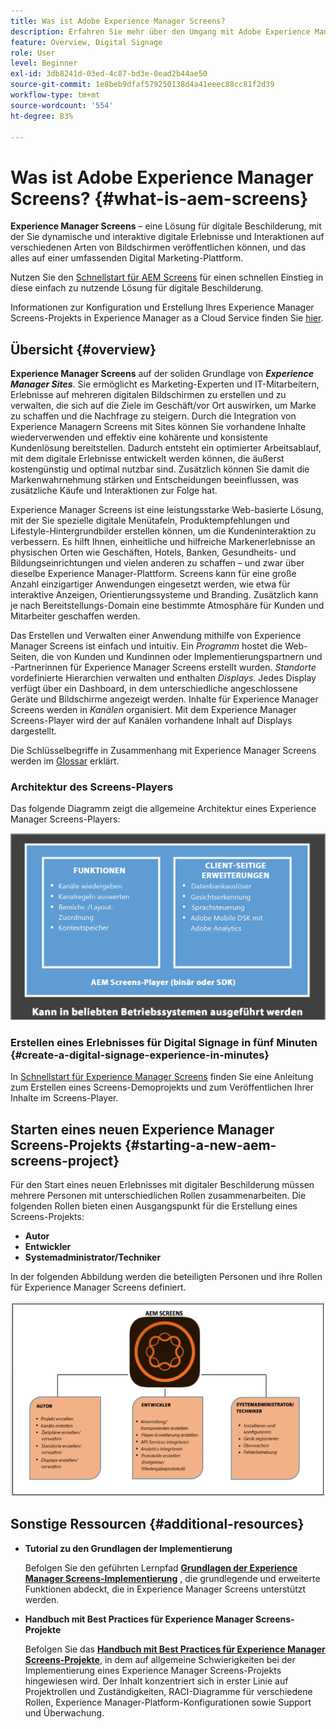 ```yaml
---
title: Was ist Adobe Experience Manager Screens?
description: Erfahren Sie mehr über den Umgang mit Adobe Experience Manager Screens, einer Lösung für digitale Beschilderung, mit der Sie dynamische und interaktive digitale Erlebnisse und Interaktionen mit verschiedenen Arten von Bildschirmen auf einer umfassenden Digital Marketing-Plattform veröffentlichen können.
feature: Overview, Digital Signage
role: User
level: Beginner
exl-id: 3db8241d-03ed-4c87-bd3e-0ead2b44ae50
source-git-commit: 1e8beb9dfaf579250138d4a41eeec88cc81f2d39
workflow-type: tm+mt
source-wordcount: '554'
ht-degree: 83%

---
```


# Was ist Adobe Experience Manager Screens? {#what-is-aem-screens}

**Experience Manager Screens** – eine Lösung für digitale Beschilderung, mit der Sie dynamische und interaktive digitale Erlebnisse und Interaktionen auf verschiedenen Arten von Bildschirmen veröffentlichen können, und das alles auf einer umfassenden Digital Marketing-Plattform.

Nutzen Sie den [Schnellstart für AEM Screens](kickstart-for-aem-screens.md) für einen schnellen Einstieg in diese einfach zu nutzende Lösung für digitale Beschilderung.

Informationen zur Konfiguration und Erstellung Ihres Experience Manager Screens-Projekts in Experience Manager as a Cloud Service finden Sie [hier](https://experienceleague.adobe.com/en/docs/experience-manager-screens/using/about-guide).

## Übersicht {#overview}

**Experience Manager Screens** auf der soliden Grundlage von ***Experience Manager Sites***. Sie ermöglicht es Marketing-Experten und IT-Mitarbeitern, Erlebnisse auf mehreren digitalen Bildschirmen zu erstellen und zu verwalten, die sich auf die Ziele im Geschäft/vor Ort auswirken, um Marke zu schaffen und die Nachfrage zu steigern. Durch die Integration von Experience Managern Screens mit Sites können Sie vorhandene Inhalte wiederverwenden und effektiv eine kohärente und konsistente Kundenlösung bereitstellen. Dadurch entsteht ein optimierter Arbeitsablauf, mit dem digitale Erlebnisse entwickelt werden können, die äußerst kostengünstig und optimal nutzbar sind. Zusätzlich können Sie damit die Markenwahrnehmung stärken und Entscheidungen beeinflussen, was zusätzliche Käufe und Interaktionen zur Folge hat.

Experience Manager Screens ist eine leistungsstarke Web-basierte Lösung, mit der Sie spezielle digitale Menütafeln, Produktempfehlungen und Lifestyle-Hintergrundbilder erstellen können, um die Kundeninteraktion zu verbessern. Es hilft Ihnen, einheitliche und hilfreiche Markenerlebnisse an physischen Orten wie Geschäften, Hotels, Banken, Gesundheits- und Bildungseinrichtungen und vielen anderen zu schaffen – und zwar über dieselbe Experience Manager-Plattform. Screens kann für eine große Anzahl einzigartiger Anwendungen eingesetzt werden, wie etwa für interaktive Anzeigen, Orientierungssysteme und Branding. Zusätzlich kann je nach Bereitstellungs-Domain eine bestimmte Atmosphäre für Kunden und Mitarbeiter geschaffen werden.

Das Erstellen und Verwalten einer Anwendung mithilfe von Experience Manager Screens ist einfach und intuitiv. Ein *Programm* hostet die Web-Seiten, die von Kunden und Kundinnen oder Implementierungspartnern und -Partnerinnen für Experience Manager Screens erstellt wurden. *Standorte* vordefinierte Hierarchien verwalten und enthalten *Displays*. Jedes Display verfügt über ein Dashboard, in dem unterschiedliche angeschlossene Geräte und Bildschirme angezeigt werden. Inhalte für Experience Manager Screens werden in *Kanälen* organisiert. Mit dem Experience Manager Screens-Player wird der auf Kanälen vorhandene Inhalt auf Displays dargestellt.

Die Schlüsselbegriffe in Zusammenhang mit Experience Manager Screens werden im [Glossar](screens-glossary.md) erklärt.

### Architektur des Screens-Players

Das folgende Diagramm zeigt die allgemeine Architektur eines Experience Manager Screens-Players:

![chlimage_1-29](assets/chlimage_1-29.png)

### Erstellen eines Erlebnisses für Digital Signage in fünf Minuten {#create-a-digital-signage-experience-in-minutes}

In [Schnellstart für Experience Manager Screens](kickstart-for-aem-screens.md) finden Sie eine Anleitung zum Erstellen eines Screens-Demoprojekts und zum Veröffentlichen Ihrer Inhalte im Screens-Player.

## Starten eines neuen Experience Manager Screens-Projekts {#starting-a-new-aem-screens-project}

Für den Start eines neuen Erlebnisses mit digitaler Beschilderung müssen mehrere Personen mit unterschiedlichen Rollen zusammenarbeiten. Die folgenden Rollen bieten einen Ausgangspunkt für die Erstellung eines Screens-Projekts:

* **Autor**
* **Entwickler**
* **Systemadministrator/Techniker**

In der folgenden Abbildung werden die beteiligten Personen und ihre Rollen für Experience Manager Screens definiert.

![chlimage_1-30](assets/chlimage_1-30.png)


## Sonstige Ressourcen {#additional-resources}

* **Tutorial zu den Grundlagen der Implementierung**

  Befolgen Sie den geführten Lernpfad **[Grundlagen der Experience Manager Screens-Implementierung](https://experienceleague.adobe.com/?launch=AEM-7a&amp;lang=de)** , die grundlegende und erweiterte Funktionen abdeckt, die in Experience Manager Screens unterstützt werden.

* **Handbuch mit Best Practices für Experience Manager Screens-Projekte**

  Befolgen Sie das **[Handbuch mit Best Practices für Experience Manager Screens-Projekte](/help/using/about-guide.md)**, in dem auf allgemeine Schwierigkeiten bei der Implementierung eines Experience Manager Screens-Projekts hingewiesen wird. Der Inhalt konzentriert sich in erster Linie auf Projektrollen und Zuständigkeiten, RACI-Diagramme für verschiedene Rollen, Experience Manager-Platform-Konfigurationen sowie Support und Überwachung.

<!-- DEAD LINK * **New Adobe Customer Support Experience**

   Follow **[Customer One for Enterprise Help](https://docs.adobe.com/content/help/en/customer-one/using/home.htmlhome.html#)** to learn more about Admin Console Support tickets. -->
